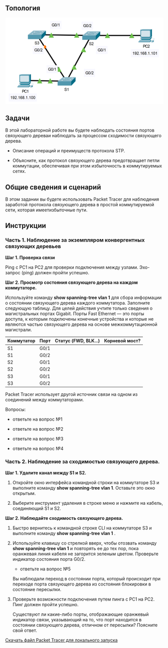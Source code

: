 ## Топология

![](./assets/topology.png)

## Задачи

В этой лабораторной работе вы будете наблюдать состояния портов связующего дереваи наблюдать за процессом сходимости связующего дерева.

-   Описание операций и преимуществ протокола STP.

-   Объясните, как протокол связующего дерева предотвращает петли коммутации, обеспечивая при этом избыточность в коммутируемых сетях.

## Общие сведения и сценарий

В этом задании вы будете использовать Packet Tracer для наблюдения заработой протокола связующего дерева в простой коммутируемой сети, которая имеетизбыточные пути.

## Инструкции

### Часть 1. Наблюдение за экземпляром конвергентных связующих деревьев

**Шаг 1. Проверка связи**

Ping с PC1 на PC2 для проверки подключения между узлами. Эхо-запрос (ping) должен пройти успешно.

**Шаг 2. Просмотр состояния связующего дерева на каждом коммутаторе.**

Используйте команду **show spanning-tree vlan 1** для сбора информации о состоянии связующего дерева каждого коммутатора. Заполните следующую таблицу. Для целей действия учтите только сведения о магистральных портах Gigabit. Порты Fast Ethernet — это порты доступа, к которым подключены конечные устройства и которые не являются частью связующего дерева на основе межкоммутационной магистрали.

| Коммутатор | Порт | Статус (FWD, BLK...) | Корневой мост? |
|------------|------|----------------------|----------------|
| S1         | G0/1 |                      |                |
| S1         | G0/2 |                      |                |
| S2         | G0/1 |                      |                |
| S2         | G0/2 |                      |                |
| S3         | G0/1 |                      |                |
| S3         | G0/2 |                      |                |

Packet Tracer использует другой источник связи на одном из соединений между коммутаторами.

Вопросы:

- ответьте на вопрос №1

- ответьте на вопрос №2

- ответьте на вопрос №3

- ответьте на вопрос №4

### Часть 2. Наблюдение за сходимостью связующего дерева.

**Шаг 1. Удалите канал между S1 и S2.**

1.  Откройте окно интерфейса командной строки на коммутаторе S3 и выполните команду **show spanning-tree vlan 1**. Оставьте это окно открытым.

2.  Выберите инструмент удаления в строке меню и нажмите на кабель, соединяющий S1 и S2.

**Шаг 2. Наблюдайте сходимость связующего дерева.**

1.  Быстро вернитесь к командной строке CLI на коммутаторе S3 и выполните команду **show spanning-tree vlan 1** .

2.  Используйте клавишу со стрелкой вверх, чтобы отозвать команду **show spanning-tree vlan 1** и повторять ее до тех пор, пока оранжевая линия кабеля не загорится зеленым цветом. Проверьте индикатор состояния порта G0/2.

    - ответьте на вопрос №5

    Вы наблюдали переход в состоянии порта, который происходит при переходе порта связующего дерева из состояния блокировки в состояние пересылки.

3.  Проверьте возможности подключения путем пинга с PC1 на PC2. Пинг должен пройти успешно.

    Существуют ли какие-либо порты, отображающие оранжевый индикатор связи, указывающий на то, что порт находится в состоянии связующего дерева, отличном от пересылки? Поясните свой ответ.

[Скачать файл Packet Tracer для локального запуска](./assets/5.1.9-lab.pka)
